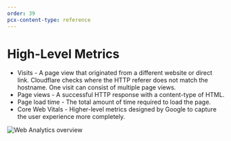 ```yaml
---
order: 39
pcx-content-type: reference
---
```


# High-Level Metrics

* Visits - A page view that originated from a different website or direct link. Cloudflare checks where the HTTP referer does not match the hostname. One visit can consist of multiple page views.
* Page views - A successful HTTP response with a content-type of HTML.
* Page load time - The total amount of time required to load the page.
* Core Web Vitals - Higher-level metrics designed by Google to capture the user experience more completely.

![Web Analytics overview](../../../static/images/dash-web_analytics-overview.png)